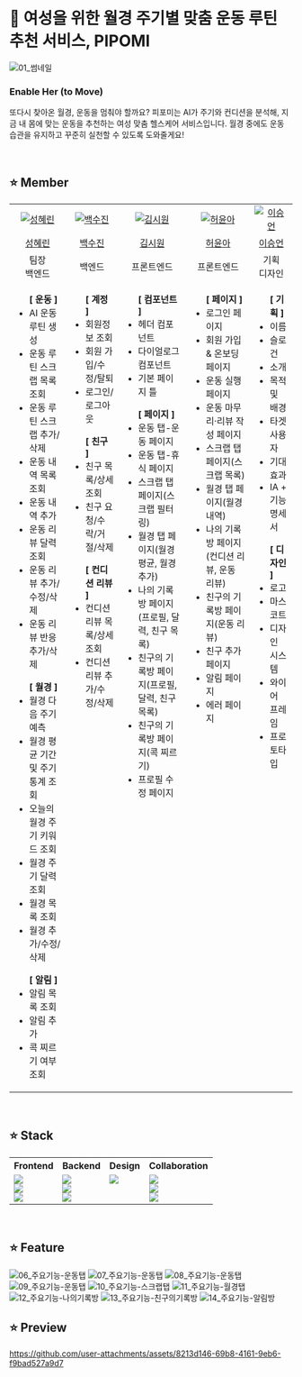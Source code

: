 # 🧘 여성을 위한 월경 주기별 맞춤 운동 루틴 추천 서비스, PIPOMI

<img alt="01_썸네일" src="https://github.com/user-attachments/assets/8c6d6781-178a-492f-82f8-5243c172d98d" />

### Enable Her (to Move)

또다시 찾아온 월경, 운동을 멈춰야 할까요? 피포미는 AI가 주기와 컨디션을 분석해, 지금 내 몸에 맞는 운동을 추천하는 여성 맞춤 헬스케어 서비스입니다. 월경 중에도 운동 습관을 유지하고 꾸준히 실천할 수 있도록 도와줄게요!

<br />

## ⭐️ Member

<table>
  <tr>
    <td align="center">
      <a href="https://github.com/hyerindev">
        <img alt="성혜린" src="https://github.com/user-attachments/assets/d811e352-dbd1-4f7c-842c-00a7eb1670ee" />
      </a>
    </td>
    <td align="center">
      <a href="https://github.com/slwnt31">
        <img alt="백수진" src="https://github.com/user-attachments/assets/0e8685be-ca6c-40f6-b837-f5d9f9b5bc6b" />
      </a>
    </td>
    <td align="center">
      <a href="https://github.com/5cool9">
        <img alt="김시원" src="https://github.com/user-attachments/assets/6526b088-ef05-4eec-b72c-5048c29ed0be" />
      </a>
    </td>
    <td align="center">
      <a href="https://github.com/gjdbsdk">
        <img alt="허윤아" src="https://github.com/user-attachments/assets/d1878a27-0e5d-41f6-8ef2-b21378e63677" />
      </a>
    </td>
    <td align="center">
      <a href="https://github.com/Onion1004">
        <img alt="이승언" src="https://github.com/user-attachments/assets/2f55b7f5-554b-4899-94d1-e3dbde9d9b58" />
      </a>
    </td>
  </tr>
  <tr>
    <td align="center">
      <a href="https://github.com/hyerindev">
        성혜린
      </a>
    </td>
    <td align="center">
      <a href="https://github.com/slwnt31">
        백수진
      </a>
    </td>
    <td align="center">
      <a href="https://github.com/5cool9">
        김시원
      </a>
    </td>
    <td align="center">
      <a href="https://github.com/gjdbsdk">
        허윤아
      </a>
    </td>
    <td align="center">
      <a href="https://github.com/Onion1004">
        이승언
      </a>
    </td>
  </tr>
  <tr>
    <td align="center">팀장<br />백엔드</td>
    <td align="center">백엔드</td>
    <td align="center">프론트엔드</td>
    <td align="center">프론트엔드</td>
    <td align="center">기획<br />디자인</td>
  </tr>
  <tr>
    <td valign="top">
      <ul>
        <b>[ 운동 ]</b>
        <li>AI 운동 루틴 생성</li>
        <li>운동 루틴 스크랩 목록 조회</li>
        <li>운동 루틴 스크랩 추가/삭제</li>
        <li>운동 내역 목록 조회</li>
        <li>운동 내역 추가</li>
        <li>운동 리뷰 달력 조회</li>
        <li>운동 리뷰 추가/수정/삭제</li>
        <li>운동 리뷰 반응 추가/삭제</li>
      </ul>
      <ul>
        <b>[ 월경 ]</b>
        <li>월경 다음 주기 예측</li>
        <li>월경 평균 기간 및 주기 통계 조회</li>
        <li>오늘의 월경 주기 키워드 조회</li>
        <li>월경 주기 달력 조회</li>
        <li>월경 목록 조회</li>
        <li>월경 추가/수정/삭제</li>
      </ul>
      <ul>
        <b>[ 알림 ]</b>
        <li>알림 목록 조회</li>
        <li>알림 추가</li>
        <li>콕 찌르기 여부 조회</li>
      </ul>
    </td>
    <td valign="top">
      <ul>
        <b>[ 계정 ]</b>
        <li>회원정보 조회</li>
        <li>회원 가입/수정/탈퇴</li>
        <li>로그인/로그아웃</li>
      </ul>
      <ul>
        <b>[ 친구 ]</b>
        <li>친구 목록/상세 조회</li>
        <li>친구 요청/수락/거절/삭제</li>
      </ul>
      <ul>
        <b>[ 컨디션 리뷰 ]</b>
        <li>컨디션 리뷰 목록/상세 조회</li>
        <li>컨디션 리뷰 추가/수정/삭제</li>
      </ul>
    </td>
    <td valign="top">
      <ul>
        <b>[ 컴포넌트 ]</b>
        <li>헤더 컴포넌트</li>
        <li>다이얼로그 컴포넌트</li>
        <li>기본 페이지 틀</li>
      </ul>
      <ul>
        <b>[ 페이지 ]</b>
        <li>운동 탭-운동 페이지</li>
        <li>운동 탭-휴식 페이지</li>
        <li>스크랩 탭 페이지(스크랩 필터링)</li>
        <li>월경 탭 페이지(월경 평균, 월경 추가)</li>
        <li>나의 기록방 페이지(프로필, 달력, 친구 목록)</li>
        <li>친구의 기록방 페이지(프로필, 달력, 친구 목록)</li>
        <li>친구의 기록방 페이지(콕 찌르기)</li>
        <li>프로필 수정 페이지</li>
      </ul>
    </td>
    <td valign="top">
      <ul>
        <b>[ 페이지 ]</b>
        <li>로그인 페이지</li>
        <li>회원 가입 & 온보딩 페이지</li>
        <li>운동 실행 페이지</li>
        <li>운동 마무리·리뷰 작성 페이지</li>
        <li>스크랩 탭 페이지(스크랩 목록)</li>
        <li>월경 탭 페이지(월경 내역)</li>
        <li>나의 기록방 페이지(컨디션 리뷰, 운동 리뷰)</li>
        <li>친구의 기록방 페이지(운동 리뷰)</li>
        <li>친구 추가 페이지</li>
        <li>알림 페이지</li>
        <li>에러 페이지</li>
      </ul>
    </td>
    <td valign="top">
      <ul>
        <b>[ 기획 ]</b>
        <li>이름</li>
        <li>슬로건</li>
        <li>소개</li>
        <li>목적 및 배경</li>
        <li>타겟 사용자</li>
        <li>기대 효과</li>
        <li>IA + 기능명세서</li>
      </ul>
      <ul>
        <b>[ 디자인 ]</b>
        <li>로고</li>
        <li>마스코트</li>
        <li>디자인 시스템</li>
        <li>와이어 프레임</li>
        <li>프로토타입</li>
      </ul>
    </td>
  </tr>
</table>

<br />

## ⭐️ Stack

<table>
  <tr>
    <th align="center">Frontend</th>
    <th align="center">Backend</th>
    <th align="center">Design</th>
    <th align="center">Collaboration</th>
  </tr>
  <tr>
    <td valign="top">
      <img src="https://img.shields.io/badge/html5-E34F26?style=for-the-badge&logo=html5&logoColor=white" /><br />
      <img src="https://img.shields.io/badge/css-663399?style=for-the-badge&logo=css&logoColor=white" /><br />
      <img src="https://img.shields.io/badge/javascript-F7DF1E?style=for-the-badge&logo=javascript&logoColor=black" /><br />
    </td>
    <td valign="top">
      <img src="https://img.shields.io/badge/python-3776AB?style=for-the-badge&logo=python&logoColor=white" /><br />
      <img src="https://img.shields.io/badge/django-092E20?style=for-the-badge&logo=django&logoColor=white" /><br />
      <img src="https://img.shields.io/badge/sqlite-003B57?style=for-the-badge&logo=sqlite&logoColor=white" /><br />
    </td>
    <td valign="top">
      <img src="https://img.shields.io/badge/Figma-F24E1E?style=for-the-badge&logo=figma&logoColor=white" /><br />
    </td>
    <td valign="top">
      <img src="https://img.shields.io/badge/github-181717?style=for-the-badge&logo=github&logoColor=white" /><br />
      <img src="https://img.shields.io/badge/Notion-000000?style=for-the-badge&logo=notion&logoColor=white" /><br />
      <img src="https://img.shields.io/badge/Discord-7289DA?style=for-the-badge&logo=discord&logoColor=white" /><br />
    </td>
  </tr>
</table>

<br />

## ⭐️ Feature

<img alt="06_주요기능-운동탭" src="https://github.com/user-attachments/assets/21ee2c0b-5513-4c0c-aa95-e896837c1596" />
<img alt="07_주요기능-운동탭" src="https://github.com/user-attachments/assets/2faff9c5-eee5-4ca4-8aa9-1430798aecb1" />
<img alt="08_주요기능-운동탭" src="https://github.com/user-attachments/assets/741fb07f-ff6c-41ac-b398-76c1c7397895" />
<img alt="09_주요기능-운동탭" src="https://github.com/user-attachments/assets/72bb2d30-d6ab-451c-80d4-cea530a22282" />
<img alt="10_주요기능-스크랩탭" src="https://github.com/user-attachments/assets/cf736aac-053d-4e23-ac9c-22f317837994" />
<img alt="11_주요기능-월경탭" src="https://github.com/user-attachments/assets/7cb0a39f-6d0e-4dad-b995-9fea271e30ef" />
<img alt="12_주요기능-나의기록방" src="https://github.com/user-attachments/assets/2e15e0f4-924b-4913-b8e4-62a4ddc1b29e" />
<img alt="13_주요기능-친구의기록방" src="https://github.com/user-attachments/assets/e5628978-21b7-49c5-a897-6b817c62fefb" />
<img alt="14_주요기능-알림방" src="https://github.com/user-attachments/assets/798d1e3d-6446-4129-bffd-8826372b0c86" />

<br />

## ⭐️ Preview

https://github.com/user-attachments/assets/8213d146-69b8-4161-9eb6-f9bad527a9d7
